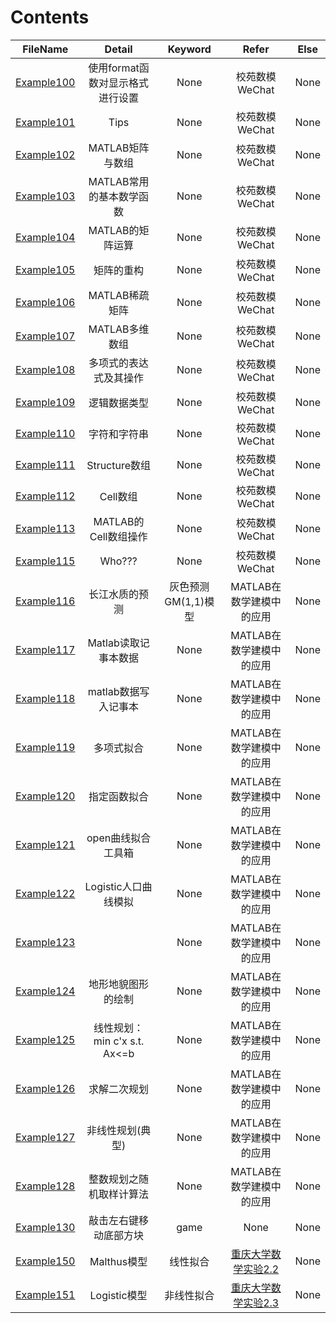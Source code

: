 # Contents

FileName | Detail | Keyword | Refer | Else
:-: | :-: | :-: | :-: | :-:
[Example100](https://github.com/ooooooliver/Play_with_MATLAB/blob/master/Example100-199/Example100.m) | 使用format函数对显示格式进行设置 | None | 校苑数模WeChat | None
[Example101](https://github.com/ooooooliver/Play_with_MATLAB/blob/master/Example100-199/Example101.m) | Tips | None | 校苑数模WeChat | None
[Example102](https://github.com/ooooooliver/Play_with_MATLAB/blob/master/Example100-199/Example102.m) | MATLAB矩阵与数组 | None | 校苑数模WeChat | None
[Example103](https://github.com/ooooooliver/Play_with_MATLAB/blob/master/Example100-199/Example103.m) | MATLAB常用的基本数学函数 | None | 校苑数模WeChat | None
[Example104](https://github.com/ooooooliver/Play_with_MATLAB/blob/master/Example100-199/Example104.m) | MATLAB的矩阵运算 | None | 校苑数模WeChat | None
[Example105](https://github.com/ooooooliver/Play_with_MATLAB/blob/master/Example100-199/Example105.m) | 矩阵的重构 | None | 校苑数模WeChat | None
[Example106](https://github.com/ooooooliver/Play_with_MATLAB/blob/master/Example100-199/Example106.m) | MATLAB稀疏矩阵 | None | 校苑数模WeChat | None
[Example107](https://github.com/ooooooliver/Play_with_MATLAB/blob/master/Example100-199/Example107.m) | MATLAB多维数组 | None | 校苑数模WeChat | None
[Example108](https://github.com/ooooooliver/Play_with_MATLAB/blob/master/Example100-199/Example108.m) | 多项式的表达式及其操作 | None | 校苑数模WeChat | None
[Example109](https://github.com/ooooooliver/Play_with_MATLAB/blob/master/Example100-199/Example109.m) | 逻辑数据类型 | None | 校苑数模WeChat | None
[Example110](https://github.com/ooooooliver/Play_with_MATLAB/blob/master/Example100-199/Example110.m) | 字符和字符串 | None | 校苑数模WeChat | None
[Example111](https://github.com/ooooooliver/Play_with_MATLAB/blob/master/Example100-199/Example111.m) | Structure数组 | None | 校苑数模WeChat | None
[Example112](https://github.com/ooooooliver/Play_with_MATLAB/blob/master/Example100-199/Example112.m) | Cell数组 | None | 校苑数模WeChat | None
[Example113](https://github.com/ooooooliver/Play_with_MATLAB/blob/master/Example100-199/Example113.m) | MATLAB的Cell数组操作 | None | 校苑数模WeChat | None
[Example115](https://github.com/ooooooliver/Play_with_MATLAB/blob/master/Example100-199/Example115.m) | Who??? | None | 校苑数模WeChat | None
[Example116](https://github.com/ooooooliver/Play_with_MATLAB/blob/master/Example100-199/Example116.m) | 长江水质的预测 | 灰色预测GM(1,1)模型 | MATLAB在数学建模中的应用 | None
[Example117](https://github.com/ooooooliver/Play_with_MATLAB/blob/master/Example100-199/Example117.m) | Matlab读取记事本数据 | None | MATLAB在数学建模中的应用 | None
[Example118](https://github.com/ooooooliver/Play_with_MATLAB/blob/master/Example100-199/Example118.m) | matlab数据写入记事本 | None | MATLAB在数学建模中的应用 | None
[Example119](https://github.com/ooooooliver/Play_with_MATLAB/blob/master/Example100-199/Example119.m) | 多项式拟合 | None | MATLAB在数学建模中的应用 | None
[Example120](https://github.com/ooooooliver/Play_with_MATLAB/blob/master/Example100-199/Example120.m) | 指定函数拟合 | None | MATLAB在数学建模中的应用 | None
[Example121](https://github.com/ooooooliver/Play_with_MATLAB/blob/master/Example100-199/Example121.m) | open曲线拟合工具箱 | None | MATLAB在数学建模中的应用 | None
[Example122](https://github.com/ooooooliver/Play_with_MATLAB/blob/master/Example100-199/Example122.m) | Logistic人口曲线模拟 | None | MATLAB在数学建模中的应用 | None
[Example123](https://github.com/ooooooliver/Play_with_MATLAB/blob/master/Example100-199/Example123.m) |  | None | MATLAB在数学建模中的应用 | None
[Example124](https://github.com/ooooooliver/Play_with_MATLAB/blob/master/Example100-199/Example124.m) | 地形地貌图形的绘制 | None | MATLAB在数学建模中的应用 | None
[Example125](https://github.com/ooooooliver/Play_with_MATLAB/blob/master/Example100-199/Example125.m) | 线性规划：min c'x  s.t.  Ax<=b | None | MATLAB在数学建模中的应用 | None
[Example126](https://github.com/ooooooliver/Play_with_MATLAB/blob/master/Example100-199/Example126.m) | 求解二次规划 | None | MATLAB在数学建模中的应用 | None
[Example127](https://github.com/ooooooliver/Play_with_MATLAB/blob/master/Example100-199/Example127.m) | 非线性规划(典型) | None | MATLAB在数学建模中的应用 | None
[Example128](https://github.com/ooooooliver/Play_with_MATLAB/blob/master/Example100-199/Example128.m) | 整数规划之随机取样计算法| None| MATLAB在数学建模中的应用 | None
[Example130](https://github.com/ooooooliver/Play_with_MATLAB/blob/master/Example100-199/Example130.m) | 敲击左右键移动底部方块 | game | None | None
[Example150](https://github.com/ooooooliver/Play_with_MATLAB/blob/master/Example100-199/Example150.m) | Malthus模型 | 线性拟合 | [重庆大学数学实验2.2](https://www.icourse163.org/learn/CQU-1002534004?tid=1206017201#/learn/content?type=detail&id=1210427113&cid=1212470206) | None
[Example151](https://github.com/ooooooliver/Play_with_MATLAB/blob/master/Example100-199/Example151.m) | Logistic模型 | 非线性拟合 | [重庆大学数学实验2.3](https://www.icourse163.org/learn/CQU-1002534004?tid=1206017201#/learn/content?type=detail&id=1210427114&cid=1212470211) | None
